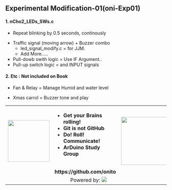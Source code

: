 ## <b>Experimental Modification-01(oni-Exp01)</b>

#### 1. nCho2_LEDs_SWs.c
* Repeat blinking by 0.5 seconds, continously
- Traffic signal (moving arrow) + Buzzer combo
  * led_signal_modify.c = for JJM.
  - Add More.....
- Pull-dowb swith logic = Use IF Argument..
- Pull-up switch logic = and INPUT signals

#### 2. Etc : Not included on Book
* Fan & Relay = Manage Humid and water level
- Xmas carrol = Buzzer tone and play


<table width='600' border='0'>
  <tr><th>
          <a href="https://github.com/onitonitonito">
          <img src="https://onitonitonito.github.io/imgs/Github_page.png" width="130" /></a>
      </th>
      <th width="300">
              <div align='left'>
                    <ul>
                          <li>Get your Brains rolling!</li>
                          <li>Git is not GitHub</li>
                          <li>Do! Roll! Communicate!</li>
                          <li>ArDuino Study Group</li>
                    </ul>
              </div><br>https://github.com/onito
        </th>
        <th>
      <img src="https://onitonitonito.github.io/imgs/octocat704x605.jpg" width="150" />
      </th>
</tr>
<tr>
<td colspan='3' align='center'>
Powered by: <a href="http://www.pythonanywhere.com"><img src="https://www.pythonanywhere.com/static/anywhere/images/logo-234x35.png">
</a></td></tr>
</table>
